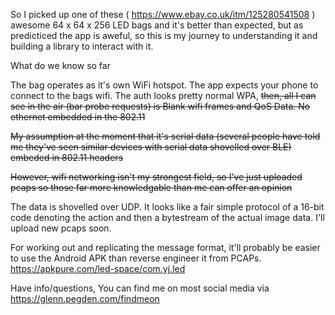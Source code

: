 So I picked up one of these ( https://www.ebay.co.uk/itm/125280541508 ) awesome 64 x 64 x 256 LED bags and it's better than expected, but as predicticed the app is aweful, so this is my journey to understanding it and building a library to interact with it.

What do we know so far

The bag operates as it's own WiFi hotspot. The app expects your phone to connect to the bags wifi.
The auth looks pretty normal WPA, ~~then, all I can see in the air (bar probe requests) is Blank wifi frames and QoS Data. No ethernet embedded in the 802.11~~

~~My assumption at the moment that it's serial data (several people have told me they've seen similar devices with serial data shovelled over BLE) embeded in 802.11 headers~~

~~However, wifi networking isn't my strongest field, so I've just uploaded pcaps so those far more knowledgable than me can offer an opinion~~

The data is shovelled over UDP. It looks like a fair simple protocol of a 16-bit code denoting the action and then a bytestream of the actual image data. I'll upload new pcaps soon.

For working out and replicating the message format, it'll probably be easier to use the Android APK than reverse engineer it from PCAPs. https://apkpure.com/led-space/com.yj.led



Have info/questions, You can find me on most social media via https://glenn.pegden.com/findmeon 
